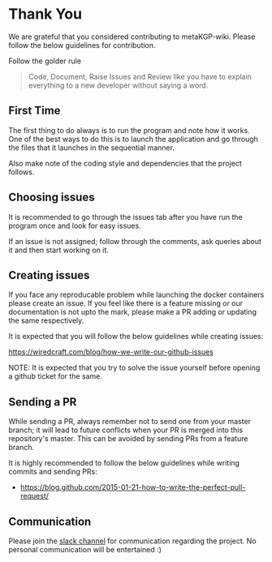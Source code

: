 # Thank You

We are grateful that you considered contributing to metaKGP-wiki. Please follow the below guidelines for contribution.

Follow the golder rule

> Code, Document, Raise Issues and Review like you have to explain everything to a new developer without saying a word.

## First Time

The first thing to do always is to run the program and note how it works. One of the best ways to do this is to launch the application and go through the files that it launches in the sequential manner.

Also make note of the coding style and dependencies that the project follows.

## Choosing issues

It is recommended to go through the issues tab after you have run the program once and look for easy issues.

If an issue is not assigned; follow through the comments, ask queries about it and then start working on it.

## Creating issues

If you face any reproducable problem while launching the docker containers please create an issue. If you feel like there is a feature missing or our documentation is not upto the mark, please make a PR adding or updating the same respectively.

It is expected that you will follow the below guidelines while creating issues:

https://wiredcraft.com/blog/how-we-write-our-github-issues

NOTE: It is expected that you try to solve the issue yourself before opening a github ticket for the same.

## Sending a PR

While sending a PR, always remember not to send one from your master branch; it will lead to future conflicts when your PR is merged into this repository's master. This can be avoided by sending PRs from a feature branch.

It is highly recommended to follow the below guidelines while writing commits and sending PRs:

- https://blog.github.com/2015-01-21-how-to-write-the-perfect-pull-request/

## Communication

Please join the [slack channel](https://slack.metakgp.org/) for communication regarding the project. No personal communication will be entertained :)
